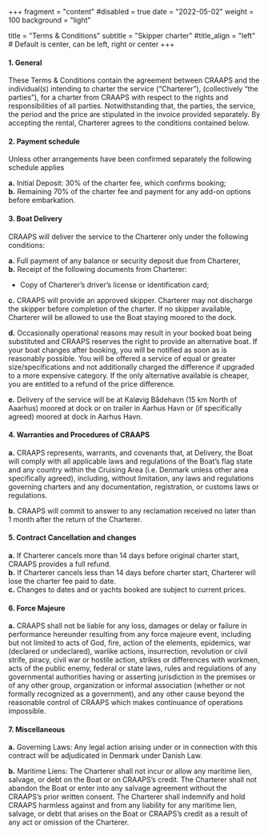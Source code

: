 +++
fragment = "content"
#disabled = true
date = "2022-05-02"
weight = 100
background = "light"

title = "Terms & Conditions"
subtitle = "Skipper charter"
#title_align = "left" # Default is center, can be left, right or center
+++


#### 1. General

<p>These Terms & Conditions contain the agreement between CRAAPS and the individual(s) intending to charter the service (“Charterer”), (collectively “the parties”), for a charter from CRAAPS with respect to the rights and responsibilities of all parties. Notwithstanding that, the parties, the service, the period and the price are stipulated in the invoice provided separately. By accepting the rental, Charterer agrees to the conditions contained below.</p>

#### 2. Payment schedule

<p>Unless other arrangements have been confirmed separately the following schedule applies</p>

**a.** Initial Deposit: 30% of the charter fee, which confirms booking;<br>
**b.** Remaining 70% of the charter fee and payment for any add-on options before embarkation.<br>

#### 3. Boat Delivery

<p>CRAAPS will deliver the service to the Charterer only under the following conditions:</p>

**a.** Full payment of any balance or security deposit due from Charterer,<br>
**b.** Receipt of the following documents from Charterer:

- Copy of Charterer’s driver’s license or identification card;
<!-- - Copy of Charterer’s passport; and
- Listing of charter’s crew members with names and addresses -->

**c.** CRAAPS will provide an approved skipper. Charterer may not discharge the skipper before completion of the charter. If no skipper available, Charterer will be allowed to use the Boat staying moored to the dock.

**d.** Occasionally operational reasons may result in your booked boat being substituted and CRAAPS reserves the right to provide an alternative boat. If your boat changes after booking, you will be notified as soon as is reasonably possible. You will be offered a service of equal or greater size/specifications and not additionally charged the difference if upgraded to a more expensive category. If the only alternative available is cheaper, you are entitled to a refund of the price difference.

**e.** Delivery of the service will be at Kaløvig Bådehavn (15 km North of Aaarhus) moored at dock or on trailer in Aarhus Havn or (if specifically agreed) moored at dock in Aarhus Havn.

<!-- **f.** The boat is delivered with a full tank of 95 octane unleaded fuel. -->

<!-- #### 4. Boat Re-Delivery

**a.** The Boat shall be returned to End Port i.e. to the exact same spot as delivered (unless other arrangements have been agreed in writing) on the date and time as specified in Charterer’s invoice.

**b.** If re-delivery of the Boat is delayed by reason of force majeure as defined below, re-delivery shall be affected as soon as possible thereafter and the meantime the conditions of the Agreement shall remain in force but without penalty or additional charge against the Charterer.

**c.** In case of delay on return, Charterer agrees to pay CRAAPS the prorated charter fee plus 50%. Any begun day beyond the charter term is considered a full day. If Charterer abandons the Boat anywhere other than the specified End Port, he agrees to pay CRAAPS all costs and fees incurred to return the Boat to the specified End Port, as well as a prorated charter fee compensation for the number of days necessary to sail the boat back to the base. Abandonment is defined as leaving the Boat for longer than a 12-hour period.

**d.** If the Charterer fails to re-deliver the Boat to the Owner at the End Port of the Re-Delivery due to intentional delay or change of itinerary, Charterer agrees to pay DYC the prorated charter fee plus 50%. Any begun day beyond the charter term is considered as a full day. If delay in re-delivery exceeds twenty-four (24) hours, the Charterer shall be liable to indemnify the Owner for any loss or damage which the Owner shall suffer by reason of deprivation of use of the Boat or cancellation of, or delay in delivery under, any subsequent charter of the Boat.

**e.** The boat is returned with a full tank of 95 octane unleaded fuel.  -->

#### 4. Warranties and Procedures of CRAAPS

**a.** CRAAPS represents, warrants, and covenants that, at Delivery, the Boat will comply with all applicable laws and regulations of the Boat’s flag state and any country within the Cruising Area (i.e. Denmark unless other area specifically agreed), including, without limitation, any laws and regulations governing charters and any documentation, registration, or customs laws or regulations.

<!-- **b.** Check-in procedures begin at charter start time. Upon check-in, charterer can freely use the Boat as soon as he has signed the delivery statement and received all the boat documents.

**c.** The Charterer is responsible for his own arrangements and costs of mooring, except in case of mooring in the CRAAPS home spot in Kaløvig Bådehavn. The home spot can be used free of charge.  -->

<!-- **d.**  -->
**b.** CRAAPS will commit to answer to any reclamation received no later than 1 month after the return of the Charterer.

<!-- #### 6. Representations and Warranties of Charterer

**a.** If the Charterer (or a member of the crew) is to operate the Boat, the Charterer represents and warrants that the Charterer is experienced, licensed, if applicable, and competent in the handling and operation of a Boat of the type named in this Agreement and that the Charterer has sufficient practical knowledge of seamanship, piloting, and Rules-of-the-Road to properly exercise full authority over the Boat. The Charterer shall allow the Boat to be operated during the Charter Period only by a person qualified to do so. -->

<!-- #### 7. Responsibilities of Charterer

**a.** At check-in, Charterer will check that boat and equipment is in good working order and up to minimum standards. Charterer will note if anything is missing compared to the specification: https://craaps.dk/boat/

At this time, Charterer can note with CRAAPS anything it believes contrary or below the standards as set forth in the invoice. Acceptance of the boat certifies that the obligations of CRAAPS for delivery have been fulfilled.

**b.** Upon delivery, Charterer and crew are fully responsible for the Boat and for any damage to property or injury to persons that could happen including third parties. In the event a skipper has been provided by CRAAPS, Charterer will remain responsible for the boat and the behavior and well-being of crew.

**c.** Charterer agrees to be responsible for all crew and passengers on board and binds crew and passengers to the terms provided herein.

**d.** Charterer will be responsible for all boat damages during the charter and will pay for these plus operating expenses incurred after delivery of the boat, such as mooring fees and fuel.

**e.** If outside assistance is needed due to problems with the boat, Charterer will promptly notify CRAAPS before incurring any such expense unless delay would risk personal injury or significant property damage. Charterer will keep all invoices and receipts concerning repairs that CRAAPS will reimburse on return day, or as soon as possible. Charterer will take all reasonable steps to prevent the towing of the boat by another Boat. However, if towing is necessary despite all reasonable efforts, Charterer agrees to negotiate and fix the price of towing with the other Boat’s captain before operating. Charterer cannot commit to any commitments or costs on behalf of CRAAPS or involving the boat (see also 11.b).

**f.** In case of an accident involving another Boat, the Charterer must contact CRAAPS immediately and follow CRAAPS instructions, independently of the Charterer having damaged the CRAAPS Boat and/or the other Boat. Charterer agrees to carry only up to the number of passengers required by security rules of the boat.

**g.** Charterer agrees that he/she will not transport merchandise or carry passengers for pay or have any other commercial activity such as professional fishing. Sub-lending or -renting of the boat is prohibited.

**h.** Charterer agrees to use the boat as a responsible person and will comply with all laws, including but not limited to, fishing and deep sea fishing regulations. Charterer will hold CRAAPS harmless from and against any and all claims and legal actions arising under or in connection with this Contract for failure to abide by those rules and regulations.

**i.** The boat must be returned with all gear aboard in the same good conditions as upon departure, in good cleaning conditions, on the specified End Date, time, and End Port.

**j.** Charterer agrees to pay for any loss or damage not covered by Insurance that can occur on or to the Boat until return. Charterer remains fully responsible for the Boat until signature of the return counter-inventory and final disembarkation.

**k.** Charterer agrees to stay within the approved cruising ground as provided by CRAAPS and/or by law. Charterer agrees not to leave the harbor or mooring with winds over force 6 (strong wind / storm) or if this strength of wind is forecasted, if port authorities have prohibited any navigation, if the Boat is damaged and not repaired, and if any vital equipment such as engine, GPS, gears, security equipment are not in good working conditions, if fuel reserves are not sufficient, if, in general, weather, Boat or crew conditions endanger Boat or crew. Charterer agrees to follow any navigation and routing instructions which CRAAPS may give him especially in the event of bad weather.

**l.** Any likeness or image of you or your party aboard your chartered Boat secured during your charter may be used by CRAAPS without charge in all media for bona fide promotional or marketing purposes, including without limitation promotional materials of any kind, such as brochures, slides, video shows, advertisements and the internet.

#### 8. Damage Deposit/Insurance Deductible

<p>The operator has taken out insurance cover for the chartered boat and the charter client, against all accidental damage including damage to third parties.
However, the theft or loss of personal belongings of the charter client as well as of all the people on board, likewise all accidents of which they may be victims, are excluded from the scope of this insurance.
In the event of any damage whatsoever, including to third parties or theft, the charter client must submit a sea report, including, if necessary, a response statement to that of the third party with the full contact details of third parties and their own insurers, and in all cases notify the operator immediately. Failure to do so is covered in the provisions of Article 13 “Voluntary Breach”.
The insurance cover taken out by the Operator includes an excess deposit which will be borne by the charter client. The latter therefore remains his own insurer for any loss or damage whatsoever, including those caused to others, not covered by the insurance, up to the amount of the deposit specified in the special contractual conditions.
The charter client can ask CRAAPS for a reduction of this deposit by means of additional optional contractual fees – this extra is mandatory for a charter with skipper and in some destinations, indicated in the booking confirmation.</p>
<p>In all cases, a minimum security deposit as defined by the specific contractual conditions will remain the responsibility of the charter client. The operator will not be required to provide the charter client with a replacement boat or to pay any compensation in the event of immobilization of the chartered boat following accidental damage during the charter.</p> -->

#### 5. Contract Cancellation and changes

**a.** If Charterer cancels more than 14 days before original charter start, CRAAPS provides a full refund.<br>
**b.** If Charterer cancels less than 14 days before charter start, Charterer will lose the charter fee paid to date.<br>
**c.** Changes to dates and or yachts booked are subject to current prices.

#### 6. Force Majeure

**a.** CRAAPS shall not be liable for any loss, damages or delay or failure in performance hereunder resulting from any force majeure event, including but not limited to acts of God, fire, action of the elements, epidemics, war (declared or undeclared), warlike actions, insurrection, revolution or civil strife, piracy, civil war or hostile action, strikes or differences with workmen, acts of the public enemy, federal or state laws, rules and regulations of any governmental authorities having or asserting jurisdiction in the premises or of any other group, organization or informal association (whether or not formally recognized as a government), and any other cause beyond the reasonable control of CRAAPS which makes continuance of operations impossible.

#### 7. Miscellaneous

**a.** Governing Laws: Any legal action arising under or in connection with this contract will be adjudicated in Denmark under Danish Law.

**b.** Maritime Liens: The Charterer shall not incur or allow any maritime lien, salvage, or debt on the Boat or on CRAAPS’s credit. The Charterer shall not abandon the Boat or enter into any salvage agreement without the CRAAPS’s prior written consent. The Charterer shall indemnify and hold CRAAPS harmless against and from any liability for any maritime lien, salvage, or debt that arises on the Boat or CRAAPS’s credit as a result of any act or omission of the Charterer.